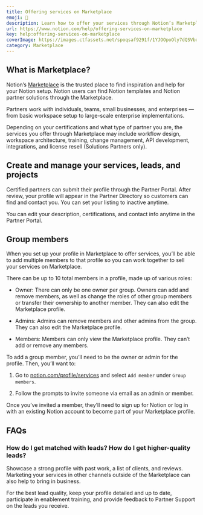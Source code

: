 ```yaml
---
title: Offering services on Marketplace
emoji: 🛒
description: Learn how to offer your services through Notion’s Marketplace 🛒
url: https://www.notion.com/help/offering-services-on-marketplace
key: help:offering-services-on-marketplace
coverImage: https://images.ctfassets.net/spoqsaf9291f/1YJOOpoOly7dQSVbxL8DN0/ed8bb67b12833d77b4a3fe9411a08fbc/Offering_Services_on_Marketplace.png
category: Marketplace
---
```


## What is Marketplace?

Notion’s [Marketplace](https://www.notion.com/marketplace) is the trusted place to find inspiration and help for your Notion setup. Notion users can find Notion templates and Notion partner solutions through the Marketplace.

Partners work with individuals, teams, small businesses, and enterprises — from basic workspace setup to large-scale enterprise implementations.

Depending on your certifications and what type of partner you are, the services you offer through Marketplace may include workflow design, workspace architecture, training, change management, API development, integrations, and license resell (Solutions Partners only).

## Create and manage your services, leads, and projects

Certified partners can submit their profile through the Partner Portal. After review, your profile will appear in the Partner Directory so customers can find and contact you. You can set your listing to inactive anytime.

You can edit your description, certifications, and contact info anytime in the Partner Portal.

## Group members

When you set up your profile in Marketplace to offer services, you’ll be able to add multiple members to that profile so you can work together to sell your services on Marketplace.

There can be up to 10 total members in a profile, made up of various roles:

* Owner: There can only be one owner per group. Owners can add and remove members, as well as change the roles of other group members or transfer their ownership to another member. They can also edit the Marketplace profile.

* Admins: Admins can remove members and other admins from the group. They can also edit the Marketplace profile.

* Members: Members can only view the Marketplace profile. They can’t add or remove any members.

To add a group member, you’ll need to be the owner or admin for the profile. Then, you’ll want to:

1. Go to [notion.com/profile/services](http://notion.com/profile/services) and select `Add member` under `Group members`.

2. Follow the prompts to invite someone via email as an admin or member.

Once you’ve invited a member, they’ll need to sign up for Notion or log in with an existing Notion account to become part of your Marketplace profile.


## FAQs

### How do I get matched with leads? How do I get higher-quality leads?

Showcase a strong profile with past work, a list of clients, and reviews. Marketing your services in other channels outside of the Marketplace can also help to bring in business.

For the best lead quality, keep your profile detailed and up to date, participate in enablement training, and provide feedback to Partner Support on the leads you receive.

